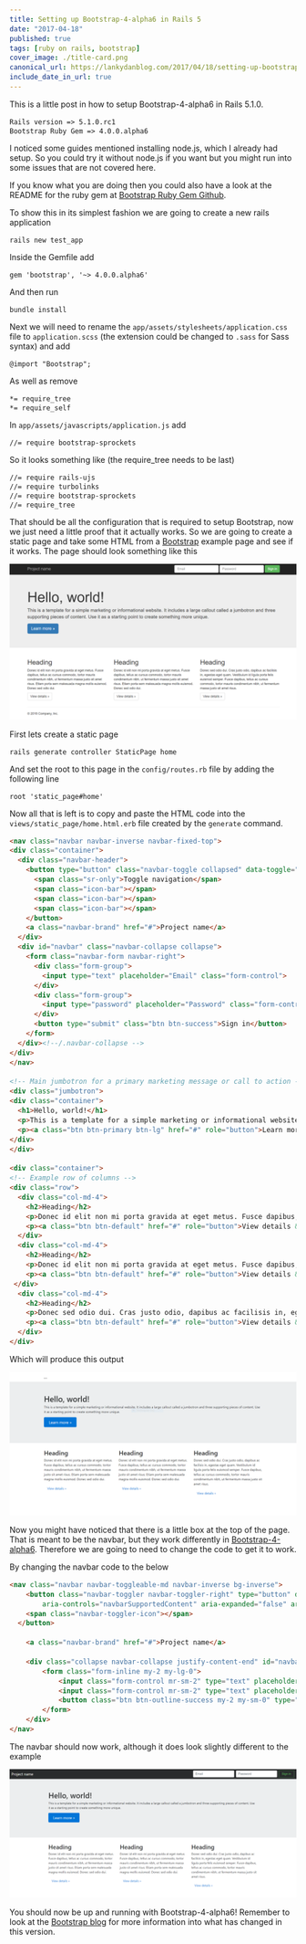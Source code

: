 ```yaml
---
title: Setting up Bootstrap-4-alpha6 in Rails 5
date: "2017-04-18"
published: true
tags: [ruby on rails, bootstrap]
cover_image: ./title-card.png
canonical_url: https://lankydanblog.com/2017/04/18/setting-up-bootstrap-4-alpha6-in-rails-5/
include_date_in_url: true
---
```


This is a little post in how to setup Bootstrap-4-alpha6 in Rails 5.1.0.

```
Rails version => 5.1.0.rc1
Bootstrap Ruby Gem => 4.0.0.alpha6
```

I noticed some guides mentioned installing node.js, which I already had setup. So you could try it without node.js if you want but you might run into some issues that are not covered here.

If you know what you are doing then you could also have a look at the README for the ruby gem at [Bootstrap Ruby Gem Github](https://github.com/twbs/bootstrap-rubygem).

To show this in its simplest fashion we are going to create a new rails application

```
rails new test_app
```

Inside the Gemfile add

```
gem 'bootstrap', '~> 4.0.0.alpha6'
```

And then run

```
bundle install
```

Next we will need to rename the `app/assets/stylesheets/application.css` file to `application.scss` (the extension could be changed to `.sass` for Sass syntax) and add

```
@import "Bootstrap";
```

As well as remove

```
*= require_tree
*= require_self
```

In `app/assets/javascripts/application.js` add

```
//= require bootstrap-sprockets
```

So it looks something like (the require_tree needs to be last)

```
//= require rails-ujs
//= require turbolinks
//= require bootstrap-sprockets
//= require_tree
```

That should be all the configuration that is required to setup Bootstrap, now we just need a little proof that it actually works. So we are going to create a static page and take some HTML from a [Bootstrap](http://getbootstrap.com/examples/jumbotron/) example page and see if it works. The page should look something like this

![Bootstrap example](./bootstrap_original.png)

First lets create a static page

```
rails generate controller StaticPage home
```

And set the root to this page in the `config/routes.rb` file by adding the following line

```
root 'static_page#home'
```

Now all that is left is to copy and paste the HTML code into the `views/static_page/home.html.erb` file created by the `generate` command.

```html
<nav class="navbar navbar-inverse navbar-fixed-top">
<div class="container">
  <div class="navbar-header">
    <button type="button" class="navbar-toggle collapsed" data-toggle="collapse" data-target="#navbar" aria-expanded="false" aria-controls="navbar">
      <span class="sr-only">Toggle navigation</span>
      <span class="icon-bar"></span>
      <span class="icon-bar"></span>
      <span class="icon-bar"></span>
    </button>
    <a class="navbar-brand" href="#">Project name</a>
  </div>
  <div id="navbar" class="navbar-collapse collapse">
    <form class="navbar-form navbar-right">
      <div class="form-group">
        <input type="text" placeholder="Email" class="form-control">
      </div>
      <div class="form-group">
        <input type="password" placeholder="Password" class="form-control">
      </div>
      <button type="submit" class="btn btn-success">Sign in</button>
    </form>
  </div><!--/.navbar-collapse -->
</div>
</nav>

<!-- Main jumbotron for a primary marketing message or call to action -->
<div class="jumbotron">
<div class="container">
  <h1>Hello, world!</h1>
  <p>This is a template for a simple marketing or informational website. It includes a large callout called a jumbotron and three supporting pieces of content. Use it as a starting point to create something more unique.</p>
  <p><a class="btn btn-primary btn-lg" href="#" role="button">Learn more &raquo;</a></p>
</div>
</div>

<div class="container">
<!-- Example row of columns -->
<div class="row">
  <div class="col-md-4">
    <h2>Heading</h2>
    <p>Donec id elit non mi porta gravida at eget metus. Fusce dapibus, tellus ac cursus commodo, tortor mauris condimentum nibh, ut fermentum massa justo sit amet risus. Etiam porta sem malesuada magna mollis euismod. Donec sed odio dui. </p>
    <p><a class="btn btn-default" href="#" role="button">View details &raquo;</a></p>
  </div>
  <div class="col-md-4">
    <h2>Heading</h2>
    <p>Donec id elit non mi porta gravida at eget metus. Fusce dapibus, tellus ac cursus commodo, tortor mauris condimentum nibh, ut fermentum massa justo sit amet risus. Etiam porta sem malesuada magna mollis euismod. Donec sed odio dui. </p>
    <p><a class="btn btn-default" href="#" role="button">View details &raquo;</a></p>
 </div>
  <div class="col-md-4">
    <h2>Heading</h2>
    <p>Donec sed odio dui. Cras justo odio, dapibus ac facilisis in, egestas eget quam. Vestibulum id ligula porta felis euismod semper. Fusce dapibus, tellus ac cursus commodo, tortor mauris condimentum nibh, ut fermentum massa justo sit amet risus.</p>
    <p><a class="btn btn-default" href="#" role="button">View details &raquo;</a></p>
  </div>
</div>
```

Which will produce this output

![Not working correctly](./bootstrap_not_working.png)

Now you might have noticed that there is a little box at the top of the page. That is meant to be the navbar, but they work differently in [Bootstrap-4-alpha6](http://blog.getbootstrap.com/2017/01/06/bootstrap-4-alpha-6/). Therefore we are going to need to change the code to get it to work.

By changing the navbar code to the below

```html
<nav class="navbar navbar-toggleable-md navbar-inverse bg-inverse">
    <button class="navbar-toggler navbar-toggler-right" type="button" data-toggle="collapse" data-target="#navbarSupportedContent"
        aria-controls="navbarSupportedContent" aria-expanded="false" aria-label="Toggle navigation">
    <span class="navbar-toggler-icon"></span>
  </button>

    <a class="navbar-brand" href="#">Project name</a>

    <div class="collapse navbar-collapse justify-content-end" id="navbarSupportedContent">
        <form class="form-inline my-2 my-lg-0">
            <input class="form-control mr-sm-2" type="text" placeholder="Email">
            <input class="form-control mr-sm-2" type="text" placeholder="Password">
            <button class="btn btn-outline-success my-2 my-sm-0" type="submit">Sign in</button>
        </form>
    </div>
</nav>
```

The navbar should now work, although it does look slightly different to the example

![Working correctly](./bootstrap_working.png)

You should now be up and running with Bootstrap-4-alpha6! Remember to look at the [Bootstrap blog](http://blog.getbootstrap.com/2017/01/06/bootstrap-4-alpha-6/) for more information into what has changed in this version.